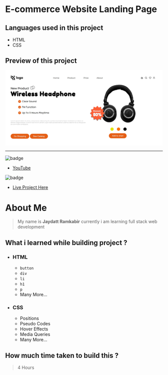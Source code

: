 # E-commerce Website Landing Page  

## Languages used in this project
- HTML
- CSS

## Preview of this project
![image](pro7.png)


***

![badge](https://img.shields.io/badge/-YouTube-red)


- [YouTube](https://youtu.be/S8aqa7B5lPk "YouTube Link")

![badge](https://img.shields.io/badge/-Live%20project%20link-green)

- [Live Project Here](https://geekyjedy-pro7.netlify.app "Netlify Live Project Link")

# About Me
> My name is **Jaydatt Ramkabir** currently i am learning full stack web development


## What i learned while building project ?
- ### HTML
    - `button`
    - `div`
    - `li`
    - `h1`
    - `p`
    - Many More...
- ### CSS
    - Positions
    - Pseudo Codes
    - Hover Effects
    - Media Queries
    - Many More...

## How much time taken to build this ? 
>4 Hours
